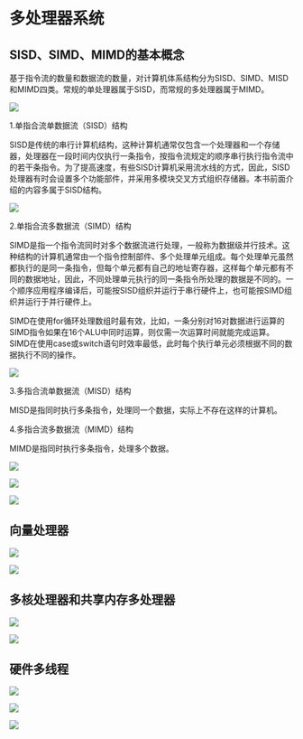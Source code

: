 # 多处理器系统

<!-- toc -->

## SISD、SIMD、MIMD的基本概念

基于指令流的数量和数据流的数量，对计算机体系结构分为SISD、SIMD、MISD和MIMD四类。常规的单处理器属于SISD，而常规的多处理器属于MIMD。

![](https://cdn.jsdelivr.net/gh/Rosefinch-Midsummer/MyImagesHost03/img/20240602185218.png)

1.单指合流单数据流（SISD）结构

SISD是传统的串行计算机结构，这种计算机通常仅包含一个处理器和一个存储器，处理器在一段时间内仅执行一条指令，按指令流规定的顺序串行执行指令流中的若干条指令。为了提高速度，有些SISD计算机采用流水线的方式，因此，SISD处理器有时会设置多个功能部件，并采用多模块交叉方式组织存储器。本书前面介绍的内容多属于SISD结构。


![](https://cdn.jsdelivr.net/gh/Rosefinch-Midsummer/MyImagesHost03/img/20240602184230.png)



2.单指合流多数据流（SIMD）结构

SIMD是指一个指令流同时对多个数据流进行处理，一般称为数据级并行技术。这种结构的计算机通常由一个指令控制部件、多个处理单元组成。每个处理单元虽然都执行的是同一条指令，但每个单元都有自己的地址寄存器，这样每个单元都有不同的数据地址，因此，不同处理单元执行的同一条指令所处理的数据是不同的。一个顺序应用程序编译后，可能按SISD组织并运行于串行硬件上，也可能按SIMD组织并运行于并行硬件上。

SIMD在使用for循环处理数组时最有效，比如，一条分别对16对数据进行运算的SIMD指令如果在16个ALU中同时运算，则仅需一次运算时间就能完成运算。SIMD在使用case或switch语句时效率最低，此时每个执行单元必须根据不同的数据执行不同的操作。

![](https://cdn.jsdelivr.net/gh/Rosefinch-Midsummer/MyImagesHost03/img/20240602184526.png)

3.多指合流单数据流（MISD）结构

MISD是指同时执行多条指令，处理同一个数据，实际上不存在这样的计算机。


4.多指合流多数据流（MIMD）结构

MIMD是指同时执行多条指令，处理多个数据。


![](https://cdn.jsdelivr.net/gh/Rosefinch-Midsummer/MyImagesHost03/img/20240602184736.png)

![](https://cdn.jsdelivr.net/gh/Rosefinch-Midsummer/MyImagesHost03/img/20240602185305.png)

![](https://cdn.jsdelivr.net/gh/Rosefinch-Midsummer/MyImagesHost03/img/20240602185002.png)

## 向量处理器

![](https://cdn.jsdelivr.net/gh/Rosefinch-Midsummer/MyImagesHost03/img/20240602185457.png)

![](https://cdn.jsdelivr.net/gh/Rosefinch-Midsummer/MyImagesHost03/img/20240602185550.png)

## 多核处理器和共享内存多处理器

![](https://cdn.jsdelivr.net/gh/Rosefinch-Midsummer/MyImagesHost03/img/20240602185722.png)

![](https://cdn.jsdelivr.net/gh/Rosefinch-Midsummer/MyImagesHost03/img/20240602185805.png)

## 硬件多线程

![](https://cdn.jsdelivr.net/gh/Rosefinch-Midsummer/MyImagesHost03/img/20240602190459.png)

![](https://cdn.jsdelivr.net/gh/Rosefinch-Midsummer/MyImagesHost03/img/20240602190936.png)

![](https://cdn.jsdelivr.net/gh/Rosefinch-Midsummer/MyImagesHost03/img/20240602191047.png)